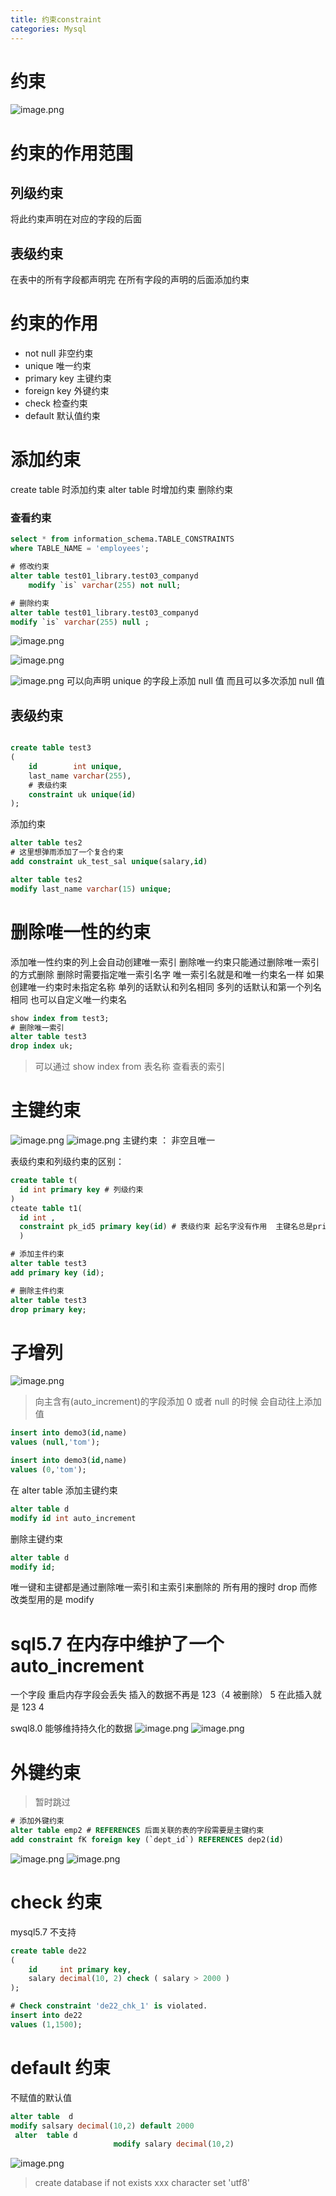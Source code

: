 ```yaml
---
title: 约束constraint
categories: Mysql
---
```


# 约束

![image.png](../assets/img/mysql/nrdipi/1647233661046-c6be2b05-1b2b-4a37-b46f-bf3f1ff351df.png)

# 约束的作用范围

## 列级约束

将此约束声明在对应的字段的后面

## 表级约束

在表中的所有字段都声明完 在所有字段的声明的后面添加约束

# 约束的作用

- not null 非空约束
- unique 唯一约束
- primary key 主键约束
- foreign key 外键约束
- check 检查约束
- default 默认值约束

# 添加约束

create table 时添加约束
alter table 时增加约束 删除约束

### 查看约束

```sql
select * from information_schema.TABLE_CONSTRAINTS
where TABLE_NAME = 'employees';
```

```sql
# 修改约束
alter table test01_library.test03_companyd
    modify `is` varchar(255) not null;

# 删除约束
alter table test01_library.test03_companyd
modify `is` varchar(255) null ;
```

![image.png](../assets/img/mysql/nrdipi/1647234713289-66a73852-c407-44b8-b2e3-5c3255dc3fe7.png)

![image.png](../assets/img/mysql/nrdipi/1647235205055-1af805f0-4cd7-424c-8a68-5aea004d9c23.png)

![image.png](../assets/img/mysql/nrdipi/1647237826576-a5b81bfe-143a-4d87-9d79-9cd9283538ef.png)
可以向声明 unique 的字段上添加 null 值 而且可以多次添加 null 值

## 表级约束

```sql

create table test3
(
    id        int unique,
    last_name varchar(255),
    # 表级约束
    constraint uk unique(id)
);
```

添加约束

```sql
alter table tes2
# 这里想弹雨添加了一个复合约束
add constraint uk_test_sal unique(salary,id)

alter table tes2
modify last_name varchar(15) unique;
```

# 删除唯一性的约束

添加唯一性约束的列上会自动创建唯一索引
删除唯一约束只能通过删除唯一索引的方式删除
删除时需要指定唯一索引名字 唯一索引名就是和唯一约束名一样
如果创建唯一约束时未指定名称 单列的话默认和列名相同 多列的话默认和第一个列名相同 也可以自定义唯一约束名

```sql
show index from test3;
# 删除唯一索引
alter table test3
drop index uk;
```

> 可以通过 show index from 表名称 查看表的索引

# 主键约束

![image.png](../assets/img/mysql/nrdipi/1647268978619-2d05e5a6-ea87-4985-bef9-744cd4fba71e.png)
![image.png](../assets/img/mysql/nrdipi/1647268991265-ec6ea742-ad08-4034-9d5b-787d6f51a423.png)
主键约束 ： 非空且唯一

表级约束和列级约束的区别：

```sql
create table t(
  id int primary key # 列级约束
)
cteate table t1(
  id int ,
  constraint pk_id5 primary key(id) # 表级约束 起名字没有作用  主键名总是primary
  )


```

```sql
# 添加主件约束
alter table test3
add primary key (id);

# 删除主件约束
alter table test3
drop primary key;
```

# 子增列

![image.png](../assets/img/mysql/nrdipi/1647270254308-fffd2f6b-04a5-41aa-8fea-ff13141262ec.png)

> 向主含有(auto_increment)的字段添加 0 或者 null 的时候 会自动往上添加值

```sql
insert into demo3(id,name)
values (null,'tom');

insert into demo3(id,name)
values (0,'tom');
```

在 alter table 添加主键约束

```sql
alter table d
modify id int auto_increment
```

删除主键约束

```sql
alter table d
modify id;
```

唯一键和主键都是通过删除唯一索引和主索引来删除的 所有用的搜时 drop 而修改类型用的是 modify

# sql5.7 在内存中维护了一个 auto_increment

一个字段 重启内存字段会丢失
插入的数据不再是 123（4 被删除） 5&#x20;
在此插入就是 123 4

swql8.0 能够维持持久化的数据
![image.png](../assets/img/mysql/nrdipi/1647271378505-5acabe04-7c85-4e5f-8dda-153509996839.png)
![image.png](../assets/img/mysql/nrdipi/1647271386938-efa88e55-d7e6-4d90-bcc0-5ca04bc42193.png)

# 外键约束

> 暂时跳过

```sql
# 添加外键约束
alter table emp2 # REFERENCES 后面关联的表的字段需要是主键约束
add constraint fK foreign key (`dept_id`) REFERENCES dep2(id)
```

![image.png](../assets/img/mysql/nrdipi/1647271544943-e4084dab-3b84-471f-9047-e8615755d5b6.png)
![image.png](../assets/img/mysql/nrdipi/1647271592480-47e2c830-380a-46f5-87b0-954a5d6d745a.png)

# check 约束

mysql5.7 不支持

```sql
create table de22
(
    id     int primary key,
    salary decimal(10, 2) check ( salary > 2000 )
);

# Check constraint 'de22_chk_1' is violated.
insert into de22
values (1,1500);
```

# default 约束

不赋值的默认值

```sql
alter table  d
modify salsary decimal(10,2) default 2000
 alter  table d
                       modify salary decimal(10,2)
```

![image.png](../assets/img/mysql/nrdipi/1647272325906-3a7622b1-407a-40fe-ba0b-685e5a15e37b.png)

> create database if not exists xxx character set 'utf8'
